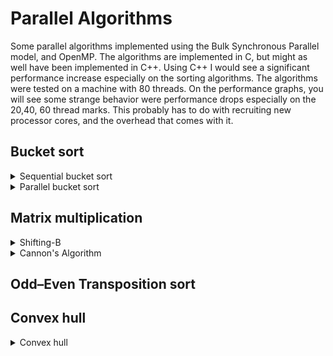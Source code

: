 # Parallel Algorithms

Some parallel algorithms implemented using the Bulk Synchronous Parallel model, and OpenMP. The algorithms are implemented in C, but might as well have been implemented in C++. Using C++ I would see a significant performance increase especially on the sorting algorithms. The algorithms were tested on a machine with 80 threads. On the performance graphs, you will see some strange behavior were performance drops especially on the 20,40, 60 thread marks. This probably has to do with recruiting new processor cores, and the overhead that comes with it.

## Bucket sort

<details> 
  <summary>Sequential bucket sort </summary>
  <img src="/Results//Bucket_Seq_sort.PNG">
</details>

<details> 
  <summary>Parallel bucket sort </summary>
  <img src="/Results//Bucket_Par_sort.PNG">
  <img src="/Results//Bucket_speedup_p.PNG">
  <img src="/Results//Bucket_speedup_s.PNG">
  <img src="/Results//Bucket_weak_scaling.PNG">
</details>


## Matrix multiplication

<details> 
  <summary>Shifting-B </summary>
  <img src="/Results//Shift_B.PNG">
  <img src="/Results//Shift_B_scale.PNG">
</details>

<details> 
  <summary>Cannon's Algorithm </summary>
  <img src="/Results//Cannon.PNG">
  <img src="/Results//Cannon_speedup.PNG">
</details>


## Odd–Even Transposition sort

## Convex hull

<details> 
  <summary>Convex hull </summary>
</details>
